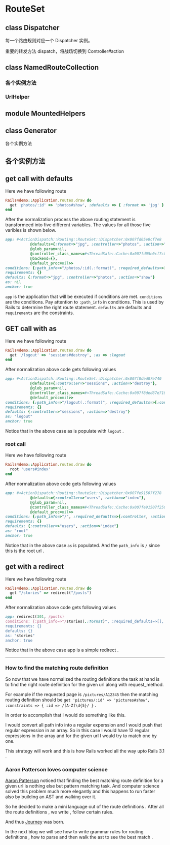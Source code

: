 # RouteSet

## class Dispatcher

每一个路由规则对应一个 Dispatcher 实例。

重要的转发方法 dispatch，将战场切换到 Controller#action

## class NamedRouteCollection

### 各个实例方法
### UrlHelper

## module MountedHelpers

## class Generator

各个实例方法

## 各个实例方法

## get call with defaults

Here we have following route

```ruby
Rails4demo::Application.routes.draw do
  get 'photos/:id' => 'photos#show', :defaults => { :format => 'jpg' }
end
```

After the normalization process the above routing statement is transformeed into five different variables. The values for all those five varibles is shown below.

```ruby
app: #<ActionDispatch::Routing::RouteSet::Dispatcher:0x007fd05e0cf7e8
           @defaults={:format=>"jpg", :controller=>"photos", :action=>"show"},
           @glob_param=nil,
           @controller_class_names=#<ThreadSafe::Cache:0x007fd05e0cf7c0
           @backend={},
           @default_proc=nil>>
conditions: {:path_info=>"/photos/:id(.:format)", :required_defaults=>[:controller, :action], :request_method=>["GET"]}
requirements: {}
defaults: {:format=>"jpg", :controller=>"photos", :action=>"show"}
as: nil
anchor: true
```

`app` is the application that will be executed if conditions are met. `conditions` are the conditions. Pay attention to `:path_info` in conditions. This is used by Rails to determine the right route statement. `defaults` are defaults and `requirements` are the constraints.

## GET call with as

Here we have following route

```ruby
Rails4demo::Application.routes.draw do
  get '/logout' => 'sessions#destroy', :as => :logout
end
```

After normalization above code gets following values

```ruby
app: #<ActionDispatch::Routing::RouteSet::Dispatcher:0x007f8ded87e740
           @defaults={:controller=>"sessions", :action=>"destroy"},
           @glob_param=nil,
           @controller_class_names=#<ThreadSafe::Cache:0x007f8ded87e718 @backend={},
           @default_proc=nil>>
conditions: {:path_info=>"/logout(.:format)", :required_defaults=>[:controller, :action], :request_method=>["GET"]}
requirements: {}
defaults: {:controller=>"sessions", :action=>"destroy"}
as: "logout"
anchor: true
```

Notice that in the above case as is populate with `logout` .

### root call

Here we have following route

```ruby
Rails4demo::Application.routes.draw do
  root 'users#index'
end
```

After normalization above code gets following values

```ruby
app: #<ActionDispatch::Routing::RouteSet::Dispatcher:0x007fe91507f278
           @defaults={:controller=>"users", :action=>"index"},
           @glob_param=nil,
           @controller_class_names=#<ThreadSafe::Cache:0x007fe91507f250 @backend={},
           @default_proc=nil>>
conditions: {:path_info=>"/", :required_defaults=>[:controller, :action], :request_method=>["GET"]}
requirements: {}
defaults: {:controller=>"users", :action=>"index"}
as: "root"
anchor: true
```

Notice that in the above case `as` is populated. And the `path_info` is `/` since this is the root url .

## get with a redirect

Here we have following route

```ruby
Rails4demo::Application.routes.draw do
  get "/stories" => redirect("/posts")
end
```

After normalization above code gets following values

```ruby
app: redirect(301, /posts)
conditions: {:path_info=>"/stories(.:format)", :required_defaults=>[], :request_method=>["GET"]}
requirements: {}
defaults: {}
as: "stories"
anchor: true
```

Notice that in the above case app is a simple redirect .

---

### How to find the matching route definition

So now that we have normalized the routing definitions the task at hand is to find the right route definition for the given url along with request_method.

For example if the requested page is `/pictures/A12345` then the matching routing definition should be `get 'pictures/:id' => 'pictures#show', :constraints => { :id => /[A-Z]\d{5}/ }` .

In order to accomplish that I would do something like this.

I would convert all path info into a regular experssion and I would push that regular expression in an array. So in this case I would have 12 regular expressions in the array and for the given url I would try to match one by one.

This strategy will work and this is how Rails worked all the way upto Rails 3.1 .

### Aaron Patterson loves computer science

[Aaron Patterson](http://twitter.com/tenderlove) noticed that finding the best matching route definition for a given url is nothing else but pattern matching task. And computer science solved this problem much more elegantly and this happens to run faster also by building an AST and walking over it.

So he decided to make a mini language out of the route definitions . After all the route definitions , we write , follow certain rules.

And thus [Journey](http://github.com/rails/journey) was born.

In the next blog we will see how to write grammar rules for routing definitions , how to parse and then walk the ast to see the best match .